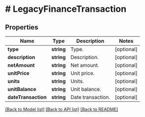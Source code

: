 # # LegacyFinanceTransaction

## Properties

Name | Type | Description | Notes
------------ | ------------- | ------------- | -------------
**type** | **string** | Type. | [optional]
**description** | **string** | Description. | [optional]
**netAmount** | **string** | Net amount. | [optional]
**unitPrice** | **string** | Unit price. | [optional]
**units** | **string** | Units. | [optional]
**unitBalance** | **string** | Unit balance. | [optional]
**dateTransaction** | **string** | Date transaction. | [optional]

[[Back to Model list]](../../README.md#models) [[Back to API list]](../../README.md#endpoints) [[Back to README]](../../README.md)
